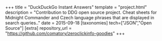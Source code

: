 +++
title = "DuckDuckGo Instant Answers"
template = "project.html"
description = "Contribution to DDG open source project. Cheat sheets for Midnight Commander and Czech language phrases that are displayed in search queries.."
date = 2015-09-18
[taxonomies]
tech=["JSON","Open Source"]
[extra]
repository_url = "https://github.com/comatory/zeroclickinfo-goodies"
+++
